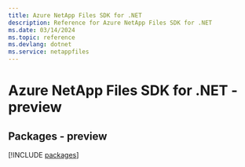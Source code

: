 ```yaml
---
title: Azure NetApp Files SDK for .NET
description: Reference for Azure NetApp Files SDK for .NET
ms.date: 03/14/2024
ms.topic: reference
ms.devlang: dotnet
ms.service: netappfiles
---
```

# Azure NetApp Files SDK for .NET - preview
## Packages - preview
[!INCLUDE [packages](netapp-files-index.md)]